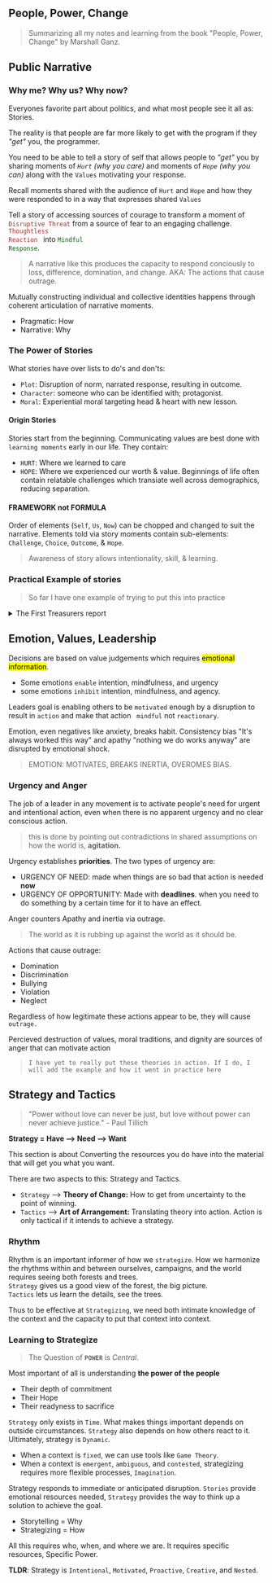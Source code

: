 People, Power, Change
---
> Summarizing all my notes and learning from the book "People, Power, Change" by Marshall Ganz. 

## Public Narrative
### Why me? Why us? Why now?

Everyones favorite part about politics, and what most people see it all as: Stories.

The reality is that people are far more likely to get with the program if they <i>"get"</i> you, the programmer.

You need to be able to tell a story of self that allows people to *"get"* you by sharing moments of *`Hurt` (why you care)* and moments of *`Hope` (why you can)* along with the `Values` motivating your response.

Recall moments shared with the audience of `Hurt` and `Hope` and how they were responded to in a way that expresses shared `Values` 

Tell a story of accessing sources of courage to transform a moment of <code style="color : brown">Disruptive Threat</code> from a source of fear to an engaging challenge. <code style="color : brown">Thoughtless Reaction </code> into <code style="color : darkgreen">Mindful Response</code>.

> A narrative like this produces the capacity to respond conciously to loss, difference, domination, and change. AKA: The actions that cause outrage.

Mutually constructing individual and collective identities happens through coherent articulation of narrative moments.
- Pragmatic: How
- Narrative: Why

### The Power of Stories
<!--Pages 59 and 60-->

What stories have over lists to do's and don'ts:
- `Plot`: Disruption of norm, narrated response, resulting in outcome.
- `Character`: someone who can be identified with; protagonist.
- `Moral`: Experiential moral targeting head & heart with new lesson.

#### Origin Stories
Stories start from the beginning. Communicating values are best done with `learning moments` early in our life. They contain:
- `HURT`: Where we learned to care
- `HOPE`: Where we experienced our worth & value.
Beginnings of life often contain relatable challenges which transiate well across demographics, reducing separation.

#### FRAMEWORK not FORMULA

Order of elements (`Self`, `Us`, `Now`) can be chopped and changed to suit the narrative. Elements told via story moments contain sub-elements: `Challenge`, `Choice`, `Outcome`, & `Hope`.
> Awareness of story allows intentionality, skill, & learning.

### Practical Example of stories

>So far I have one example of trying to put this into practice

<details>
<summary>The First Treasurers report</summary>

### Context
After both the state and federal elections in Australia party business had resumed. Before the elections I was made treasurer of my local branch.

I had not been treasurer of anything before. With the introduction of new finance laws, combined with the fact training had not been for many months due to suspension of party business, *and* our disorganisation as people were either burned out or on holidays, there was not much direction or clarity for my position at the time.

The only thing I knew how to do was log into the finance system and read out how much we had in our account ($207.73) and give the treasurers report, which amounts to reading that number out.

In order to give myself some direction, I decided to use that treasurers report to create a narrative following the above rules.

### Making a narrative treasurers report
#### Content to communicate
I started by jotting down the content I needed to communicate, the `what`:

Finances --> Apologies --> Next Step

- Finances: our current balance was $207.73, and I have just recieved training from party office about how to handle our money.
- Apologies: I will be up north in Newman during the next meeting.
- Next Step: I want to do some social events to learn how to handle money, and I want to talk to every member about what they want to see the branch do.

#### Example of drafting the narrative
I then broke each of these sections down into their own `why me`, `why us`, and `why now` each containing stories of <code style="color : darkred">Hurt</code> and <code style="color : darkgreen">Hope </code>


**Example:**
>  `Next Step: Why me?`  
Last month, my car was broken into and my laptop was taken. This <code style="color : darkred">crushed</code> my motivation and so I failed to make the promised branch calls before this meeting. Despite this, I was still afforded time to think about our branch stratefy and study. This interim I have found both the avenue for us to question the party, and the <code style="color : darkgreen"> precise questions</code> I want us to ask ourselves.

> `Next Step: Why us?`  
Geraldton needs locals pushing and contributing to our cause. Without the voices of trusted members in out community advocating for our beliefs <code style="color : darkred">we will fail as a branch</code>, and further fail our electorate. Our jobs as believers in the cause is to find the respected members of our community, the aunty to everyone, the co-worker people trust and vent to, and 
ask them to represent out towns interests. If our branch is full of people who practice the principles and objectives of our party daily, the people that listen and make those around them heard, who try to raise everyone up, not just themselves, and understand the needs of the whole community, then <code style="color : darkgreen">achieving our goals will no longer be an uphill battle</code>, but will become a mere matter of doing what we already do a little more strategically.

> `Bext Step: Why now?`  
Our movement is founded at the grassroots. We win elections so the collective hopes of our community can be delivered. With less members in our party, we <code style="color : darkred">will faill</code> and lose our right to win. As a majority government party, if we use our power to deliver what Geraldton wants, by having trusted members in the branch advocating, then we won't just win the seat, we will bring wins to the future of our home.

I did not look over or edit this yet. I just wrote down what came to my mind until I managed to communicate <code style="color : darkred">Hurt</code> and <code style="color : darkgreen">Hope</code> with me, us, and now as the subject.  


You can tell given the long winded, comma riddled text that is the hallmark of how I write on the fly. I did this for every section I wanted to communicate.  

With the apologies I talked about wanting to go back to Newman where I grew up and talk to labor supporters while there, and for finances I talked about wanting to act on my new training and organise events.

#### Refining the narrative

My next step was to try convert every part of the report into one paragraph each, rather than 3 paragraphs each. So I rewrote each one in a way that combined `Me`, `Us`, and `Now` into one single paragraph.  
The next step was the longest, here is how it looked.

>`Next Step, Refined`  
Our movement is founded on large groups of people working together on solving our collective problems. To solve <code style="color : darkred">our issue of low participation</code><sup>`Us`</sup> I promised to call all brach memers, but my pain from having my car broken into <code style="color : darkred">deflated me</code><sup>`Me`</sup> and I failed this commitment. I was given time to reflect and study, instead, and am fully ready to commit with <code style="color : darkgreen">full confidence</code><sup>`Me`</sup> in figuring out who we are and what we want. We need to act now if we want build the confidence of the community to help us win, and that starts by making a plan that includes all of us. After <code style="color : darkgreen">we have clear goals in mind</code><sup>`Us & Now`</sup> we can recruit people with out values who want to see those goals achieved and collaborate on tactics that achieve them. Without a clear idea of who we are and how we operate, <code style="color : darkred">we will continue to decline</code><sup>`Now`</sup>

Still a bit long-winded, but much more nicely compacted into a single coherent paragraph than the first version. 

You can start to see that chopping and changing of order to suit the narrative now that things are getting mixed together. You have more <code style="color : darkred">Hurt</code> concentrated at the front, with some <code style="color : darkgreen">Hope</code> in the middle, and a final warning <code style="color : darkred">Hurt</code> at the end. 

This is just a treasurers report though, and the next step alone is a little bit long, let alone the addition of the apologies and finances which have also been given the same treatment.  

Lets rewrite everything again to be even more condensed as our final report.

#### The final report
>``Apologies:``
My homesickness has led me to Newman this week. Newman is a large part of the Durack electorate with a strong Labor history but unique challenges. Personally, I want to catch up with my old friends there, but I also want to see how our supporters are doing there. I regret not doing this before the election, as our two active volunteers fell ill just before the day and we had no backups. The second best time to visit is now though, so that’s where I am.

>``Balance and Finances:``
Our balance is still $207.73. We can't keep this stagnated when we know the opposition both out spend us and our only other campaign funds come from our widely spread party HQ. I've never been treasurer of anything before, But if we all practice our roles now, we will all have three years - or two diplomas worth - of experience to each draw from.

>``Next Step:``
Our movement is founded on collections of people collaborating solutions to our collective problems. Without this we will decline as a movement.
We have fewer members than when I first joined, and participation of members barely meets quorum. I promised to change this by calling every branch member before this meeting.
I failed this task. This month I was deflated after my car was broken into, and I lost enthusiasm for conversation.
Instead I studied and reflected, considering exactly what questions to ask. I am now more confident and motivated to call each member before the next branch meeting.
As a party in government, it's our time to push for the fairer future. Step one is finding out who we are, and what we think will make Geraldton fairer. When this is clarified, step two will be working to recruit those who practice our values and bring them into the branch, collaborating on tactics to achieve our goals, and show what we can do together. Each time we do this, we can achieve bigger and bigger things, of which election victory will be one.

This, combined with a list of powers I have as treasurer, and questions I want to ask each member, were what I submitted for the next branch meeting. The ultimate end result gave purpose to my holiday, and a clear, motivational reason to work on the action that will push the party forward (Calling all members before the next meeting).  

I did all this on pen and paper as it slows down my writing, forcing me to think about sentences as I write them rather than jot down the top of my head. Pen also forces me to rewrite entire paragraphs when revising rather than make edits, encouraging me to rewrite entire sentences rather than just edit existing ones.

</details>

## Emotion, Values, Leadership 
<!--Page 60-->
 Decisions are based on value judgements which requires <mark>emotional information</mark>.
- Some emotions `enable` intention, mindfulness, and urgency
- some emotions `inhibit` intention, mindfulness, and agency.

Leaders goal is enabling others to be `motivated` enough by a disruption to result in `action` and make that action ` mindful` not `reactionary`.

Emotion, even negatives like anxiety, breaks habit. Consistency bias "It's always worked this way" and apathy "nothing we do works anyway" are disrupted by emotional shock.

> EMOTION: MOTIVATES, BREAKS INERTIA, OVEROMES BIAS.

### Urgency and Anger
<!--Page 63-->

The job of a leader in any movement is to activate people's need for urgent and intentional action, even when there is no apparent urgency and no clear conscious action.

> this is done by pointing out contradictions in shared assumptions on how the world is, **agitation.**

Urgency establishes **priorities**. The two types of urgency are:
- URGENCY OF NEED: made when things are so bad that action is needed **now**
- URGENCY OF OPPORTUNITY: Made with **deadlines**. when you need to do something by a certain time for it to have an effect.

Anger counters Apathy and inertia via outrage.
> The world as it is rubbing up against the world as it should be.

Actions that cause outrage:
- Domination
- Discrimination
- Bullying
- Violation
- Neglect  

Regardless of how legitimate these actions appear to be, they will cause `outrage.`

Percieved destruction of values, moral traditions, and dignity are sources of anger that can motivate action

>`I have yet to really put these theories in action. If I do, I will add the example and how it went in practice here`

## Strategy and Tactics
<!--Page 90-->
> "Power without love can never be just, but love without power can never achieve justice." - Paul Tillich

**Strategy = Have --> Need --> Want**  

This section is about Converting the resources you do have into the material that will get you what you want.

There are two aspects to this: Strategy and Tactics.

- `Strategy` --> **Theory of Change:** How to get from uncertainty to the point of winning.
- `Tactics` --> **Art of Arrangement:** Translating theory into action. Action is only tactical if it intends to achieve a strategy.

### Rhythm

Rhythm is an important informer of how we `strategize`. How we harmonize the rhythms within and between ourselves, campaigns, and the world requires seeing both forests and trees.  
`Strategy` gives us a good view of the forest, the big picture.  
`Tactics` lets us learn the details, see the trees.  

Thus to be effective at `Strategizing`, we need both intimate knowledge of the context and the capacity to put that context into context.

### Learning to Strategize
<!--Page 96-->

>The Question of **`POWER`** is *Central*.

Most important of all is understanding **the power of the people**
- Their depth of commitment
- Their Hope
- Their readyness to sacrifice

`Strategy` only exists in `Time`. What makes things important depends on outside circumstances. `Strategy` also depends on how others react to it.  
Ultimately, strategy is `Dynamic`.

- When a context is `fixed`, we can use tools like `Game Theory`. 
- When a context is `emergent`, `ambiguous`, and `contested`, strategizing requires more flexible processes, `Imagination`.

Strategy responds to immediate or anticipated disruption. `Stories` provide emotional resources needed, `Strategy` provides the way to think up a solution to achieve the goal.
- Storytelling = Why
- Strategizing = How

All this requires who, when, and where we are. It requires specific resources, Specific Power.  

**TLDR**: Strategy is `Intentional`, `Motivated`, `Proactive`, `Creative`, and `Nested`.
